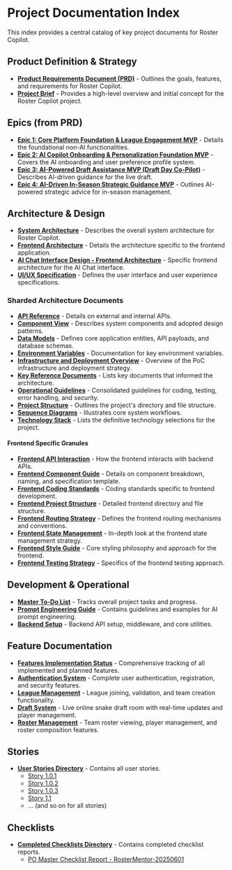 # Project Documentation Index

This index provides a central catalog of key project documents for Roster Copilot.

## Product Definition & Strategy

*   [**Product Requirements Document (PRD)**](./Prd.md) - Outlines the goals, features, and requirements for Roster Copilot.
*   [**Project Brief**](./Project_Brief.md) - Provides a high-level overview and initial concept for the Roster Copilot project.

## Epics (from PRD)

*   [**Epic 1: Core Platform Foundation & League Engagement MVP**](./shards/epic-1.md) - Details the foundational non-AI functionalities.
*   [**Epic 2: AI Copilot Onboarding & Personalization Foundation MVP**](./shards/epic-2.md) - Covers the AI onboarding and user preference profile system.
*   [**Epic 3: AI-Powered Draft Assistance MVP (Draft Day Co-Pilot)**](./shards/epic-3.md) - Describes AI-driven guidance for the live draft.
*   [**Epic 4: AI-Driven In-Season Strategic Guidance MVP**](./shards/epic-4.md) - Outlines AI-powered strategic advice for in-season management.

## Architecture & Design

*   [**System Architecture**](./Architecture.md) - Describes the overall system architecture for Roster Copilot.
*   [**Frontend Architecture**](./Frontend-Architecture.md) - Details the architecture specific to the frontend application.
*   [**AI Chat Interface Design - Frontend Architecture**](./AI_Chat_Interface_Design_Frontend_Architecture.md) - Specific frontend architecture for the AI Chat interface.
*   [**UI/UX Specification**](./UIUX_Spec.md) - Defines the user interface and user experience specifications.

### Sharded Architecture Documents

*   [**API Reference**](./shards/api-reference.md) - Details on external and internal APIs.
*   [**Component View**](./shards/component-view.md) - Describes system components and adopted design patterns.
*   [**Data Models**](./shards/data-models.md) - Defines core application entities, API payloads, and database schemas.
*   [**Environment Variables**](./shards/environment-vars.md) - Documentation for key environment variables.
*   [**Infrastructure and Deployment Overview**](./shards/infra-deployment.md) - Overview of the PoC infrastructure and deployment strategy.
*   [**Key Reference Documents**](./shards/key-references.md) - Lists key documents that informed the architecture.
*   [**Operational Guidelines**](./shards/operational-guidelines.md) - Consolidated guidelines for coding, testing, error handling, and security.
*   [**Project Structure**](./shards/project-structure.md) - Outlines the project's directory and file structure.
*   [**Sequence Diagrams**](./shards/sequence-diagrams.md) - Illustrates core system workflows.
*   [**Technology Stack**](./shards/tech-stack.md) - Lists the definitive technology selections for the project.

#### Frontend Specific Granules
*   [**Frontend API Interaction**](./shards/front-end-api-interaction.md) - How the frontend interacts with backend APIs.
*   [**Frontend Component Guide**](./shards/front-end-component-guide.md) - Details on component breakdown, naming, and specification template.
*   [**Frontend Coding Standards**](./shards/front-end-coding-standards.md) - Coding standards specific to frontend development.
*   [**Frontend Project Structure**](./shards/front-end-project-structure.md) - Detailed frontend directory and file structure.
*   [**Frontend Routing Strategy**](./shards/front-end-routing-strategy.md) - Defines the frontend routing mechanisms and conventions.
*   [**Frontend State Management**](./shards/front-end-state-management.md) - In-depth look at the frontend state management strategy.
*   [**Frontend Style Guide**](./shards/front-end-style-guide.md) - Core styling philosophy and approach for the frontend.
*   [**Frontend Testing Strategy**](./shards/front-end-testing-strategy.md) - Specifics of the frontend testing approach.

## Development & Operational

*   [**Master To-Do List**](./master-todo-list.md) - Tracks overall project tasks and progress.
*   [**Prompt Engineering Guide**](./prompt.md) - Contains guidelines and examples for AI prompt engineering.
*   [**Backend Setup**](./backend-setup.md) - Backend API setup, middleware, and core utilities.

## Feature Documentation

*   [**Features Implementation Status**](./features-status.md) - Comprehensive tracking of all implemented and planned features.
*   [**Authentication System**](./authentication-system.md) - Complete user authentication, registration, and security features.
*   [**League Management**](./league-management.md) - League joining, validation, and team creation functionality.
*   [**Draft System**](./draft-system.md) - Live online snake draft room with real-time updates and player management.
*   [**Roster Management**](./roster-management.md) - Team roster viewing, player management, and roster composition features.

## Stories

*   [**User Stories Directory**](./stories/) - Contains all user stories.
    *   [Story 1.0.1](./stories/1.0.1.story.md)
    *   [Story 1.0.2](./stories/1.0.2.story.md)
    *   [Story 1.0.3](./stories/1.0.3.story.md)
    *   [Story 1.1](./stories/1.1.story.md)
    *   ... (and so on for all stories)

## Checklists
*   [**Completed Checklists Directory**](./checklists/completed/) - Contains completed checklist reports.
    *   [PO Master Checklist Report - RosterMentor-20250601](./checklists/completed/po-master-checklist-report-RosterMentor-20250601.md)